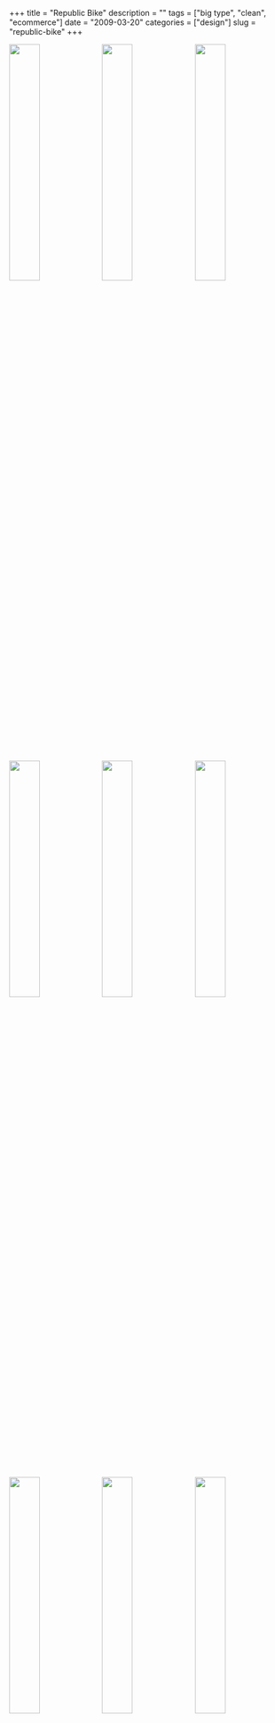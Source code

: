 +++
title = "Republic Bike"
description = ""
tags = ["big type", "clean", "ecommerce"]
date = "2009-03-20"
categories = ["design"]
slug = "republic-bike"
+++


<div id="screens-thumbs" class="clearfix mt1-5">
<a href="/media/design/republicbike-1.jpg" class="group" rel="group"><img src="/media/design/republicbike-1.png" alt="" class="thumb" style="width: 33%; max-width: 33%;padding: 0 1px 1px 0" /></a><a href="/media/design/republicbike-2.jpg" class="group" rel="group"><img src="/media/design/republicbike-2.png" alt="" class="thumb" style="width: 33%; max-width: 33%;padding: 0 1px 1px 0" /></a><a href="/media/design/republicbike-3.jpg" class="group" rel="group"><img src="/media/design/republicbike-3.png" alt="" class="thumb" style="width: 33%; max-width: 33%;padding: 0 1px 1px 0" /></a><a href="/media/design/republicbike-4.jpg" class="group" rel="group"><img src="/media/design/republicbike-4.png" alt="" class="thumb" style="width: 33%; max-width: 33%;padding: 0 1px 1px 0" /></a><a href="/media/design/republicbike-5.jpg" class="group" rel="group"><img src="/media/design/republicbike-5.png" alt="" class="thumb" style="width: 33%; max-width: 33%;padding: 0 1px 1px 0" /></a><a href="/media/design/republicbike-6.jpg" class="group" rel="group"><img src="/media/design/republicbike-6.png" alt="" class="thumb" style="width: 33%; max-width: 33%;padding: 0 1px 1px 0" /></a><a href="/media/design/republicbike-7.jpg" class="group" rel="group"><img src="/media/design/republicbike-7.png" alt="" class="thumb" style="width: 33%; max-width: 33%;padding: 0 1px 1px 0" /></a><a href="/media/design/republicbike-8.jpg" class="group" rel="group"><img src="/media/design/republicbike-8.png" alt="" class="thumb" style="width: 33%; max-width: 33%;padding: 0 1px 1px 0" /></a><a href="/media/design/republicbike-9.jpg" class="group" rel="group"><img src="/media/design/republicbike-9.png" alt="" class="thumb" style="width: 33%; max-width: 33%;padding: 0 1px 1px 0" /></a>
</div>   
<p>Republic Bike assembles custom bicycles based on shared design. The build feature on the bike configurator lets you choose among a few "curated" color combinations for components. I like the big heading type and the illustration and table of the bike product page. </p>
<p>Via <a href="http://twitter.com/edfladung/statuses/1361424488">@edfladung</a></p>
<p><a href="http://www.republicbike.com/">http://www.republicbike.com</a></p>  

